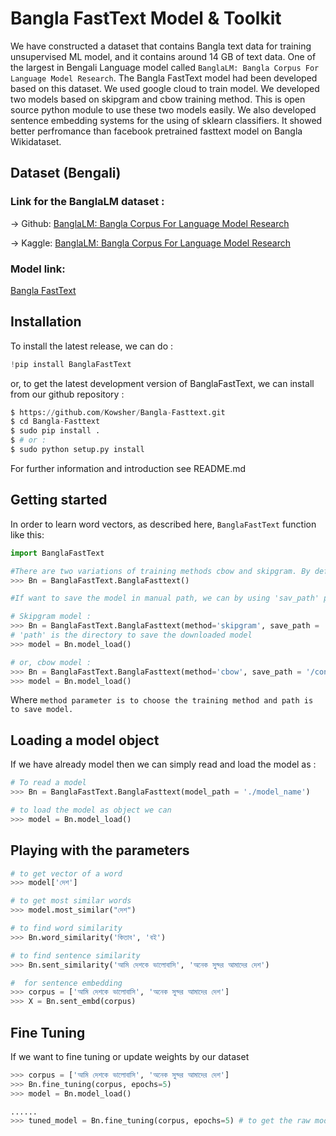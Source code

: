 <!-- <img align="center" alt="banglaLM" src="assets\data-original.png" width="100%" /> -->

# Bangla FastText Model & Toolkit
We have constructed a dataset that contains Bangla text data for training unsupervised ML model, and it contains around 14 GB of text data. One of the largest in Bengali Language model called `BanglaLM: Bangla Corpus For Language Model Research`. The Bangla FastText model had been developed based on this dataset. We used google cloud to train model. We developed two models based on skipgram and cbow training method. This is open source python module to use these two models easily. We also developed sentence embedding systems for the using of sklearn classifiers. It showed better perfromance
than facebook pretrained fasttext model on Bangla Wikidataset.
## Dataset (Bengali)

### Link for the BanglaLM dataset :
-> Github: [BanglaLM: Bangla Corpus For Language Model Research](https://github.com/Kowsher/BanglaLM-Dataset)

-> Kaggle: [BanglaLM: Bangla Corpus For Language Model Research](https://www.kaggle.com/gakowsher/bangla-language-model-dataset)

### Model link:
[Bangla FastText](https://www.kaggle.com/gakowsher/bangla-fasttext)



## Installation
To install the latest release, we can do :

``` python
!pip install BanglaFastText
```
or, to get the latest development version of BanglaFastText, we can install from our github repository :
``` python
$ https://github.com/Kowsher/Bangla-Fasttext.git
$ cd Bangla-Fasttext
$ sudo pip install .
$ # or :
$ sudo python setup.py install
```
For further information and introduction see README.md

## Getting started

In order to learn word vectors, as described here, `BanglaFastText` function like this:
``` python
import BanglaFastText

#There are two variations of training methods cbow and skipgram. By default, it's cbow method and the model preparation path is set default as current working directory 
>>> Bn = BanglaFastText.BanglaFasttext()

#If want to save the model in manual path, we can by using 'sav_path' parameter.

# Skipgram model :
>>> Bn = BanglaFastText.BanglaFasttext(method='skipgram', save_path = '/content/model')
# 'path' is the directory to save the downloaded model
>>> model = Bn.model_load()

# or, cbow model :
>>> Bn = BanglaFastText.BanglaFasttext(method='cbow', save_path = '/content/model')
>>> model = Bn.model_load()
```
Where  `method parameter is to choose the training method and path is to save model.`

## Loading a model object
If we have already model then we can simply read and load the model as :

``` python
# To read a model
>>> Bn = BanglaFastText.BanglaFasttext(model_path = './model_name')

# to load the model as object we can
>>> model = Bn.model_load()
```
## Playing with the parameters
``` python
# to get vector of a word
>>> model['দেশ']

# to get most similar words
>>> model.most_similar("দেশ")

# to find word similarity
>>> Bn.word_similarity('কিতাব', 'বই')

# to find sentence similarity
>>> Bn.sent_similarity('আমি দেশকে ভালোবাসি', 'অনেক সুন্দর আমাদের দেশ')

#  for sentence embedding 
>>> corpus = ['আমি দেশকে ভালোবাসি', 'অনেক সুন্দর আমাদের দেশ']
>>> X = Bn.sent_embd(corpus)
```
## Fine Tuning
 If we want to fine tuning or update weights by our dataset
``` python
>>> corpus = ['আমি দেশকে ভালোবাসি', 'অনেক সুন্দর আমাদের দেশ']
>>> Bn.fine_tuning(corpus, epochs=5)
>>> model = Bn.model_load()

......
>>> tuned_model = Bn.fine_tuning(corpus, epochs=5) # to get the raw model after finetuned, if we want to use it further  
```
